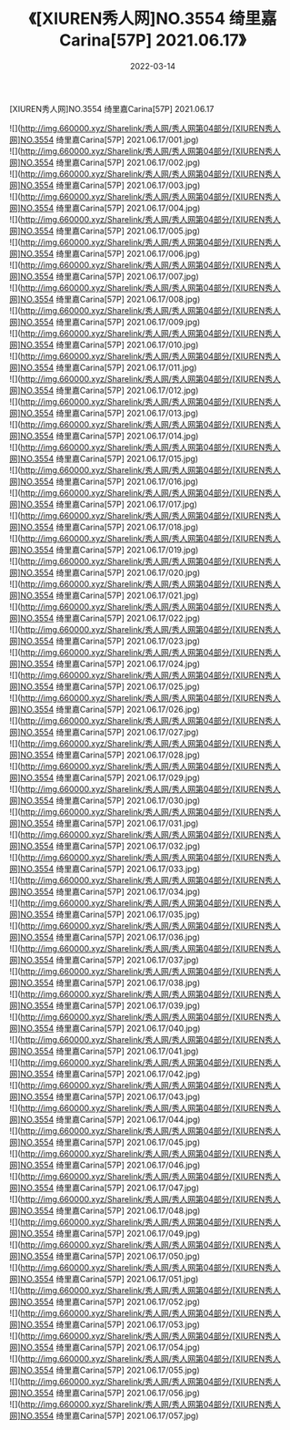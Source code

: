 ﻿---
layout: post
title:  《[XIUREN秀人网]NO.3554 绮里嘉Carina[57P] 2021.06.17》
date:   2022-03-14
img: http://img.660000.xyz/Sharelink/秀人网/秀人网第04部分/[XIUREN秀人网]NO.3554 绮里嘉Carina[57P] 2021.06.17/000.jpg
categories: [美女, 清纯, 唯美]
---

[XIUREN秀人网]NO.3554 绮里嘉Carina[57P] 2021.06.17

 ![](http://img.660000.xyz/Sharelink/秀人网/秀人网第04部分/[XIUREN秀人网]NO.3554 绮里嘉Carina[57P] 2021.06.17/001.jpg) <br>![](http://img.660000.xyz/Sharelink/秀人网/秀人网第04部分/[XIUREN秀人网]NO.3554 绮里嘉Carina[57P] 2021.06.17/002.jpg) <br>![](http://img.660000.xyz/Sharelink/秀人网/秀人网第04部分/[XIUREN秀人网]NO.3554 绮里嘉Carina[57P] 2021.06.17/003.jpg) <br>![](http://img.660000.xyz/Sharelink/秀人网/秀人网第04部分/[XIUREN秀人网]NO.3554 绮里嘉Carina[57P] 2021.06.17/004.jpg) <br>![](http://img.660000.xyz/Sharelink/秀人网/秀人网第04部分/[XIUREN秀人网]NO.3554 绮里嘉Carina[57P] 2021.06.17/005.jpg) <br>![](http://img.660000.xyz/Sharelink/秀人网/秀人网第04部分/[XIUREN秀人网]NO.3554 绮里嘉Carina[57P] 2021.06.17/006.jpg) <br>![](http://img.660000.xyz/Sharelink/秀人网/秀人网第04部分/[XIUREN秀人网]NO.3554 绮里嘉Carina[57P] 2021.06.17/007.jpg) <br>![](http://img.660000.xyz/Sharelink/秀人网/秀人网第04部分/[XIUREN秀人网]NO.3554 绮里嘉Carina[57P] 2021.06.17/008.jpg) <br>![](http://img.660000.xyz/Sharelink/秀人网/秀人网第04部分/[XIUREN秀人网]NO.3554 绮里嘉Carina[57P] 2021.06.17/009.jpg) <br>![](http://img.660000.xyz/Sharelink/秀人网/秀人网第04部分/[XIUREN秀人网]NO.3554 绮里嘉Carina[57P] 2021.06.17/010.jpg) <br>![](http://img.660000.xyz/Sharelink/秀人网/秀人网第04部分/[XIUREN秀人网]NO.3554 绮里嘉Carina[57P] 2021.06.17/011.jpg) <br>![](http://img.660000.xyz/Sharelink/秀人网/秀人网第04部分/[XIUREN秀人网]NO.3554 绮里嘉Carina[57P] 2021.06.17/012.jpg) <br>![](http://img.660000.xyz/Sharelink/秀人网/秀人网第04部分/[XIUREN秀人网]NO.3554 绮里嘉Carina[57P] 2021.06.17/013.jpg) <br>![](http://img.660000.xyz/Sharelink/秀人网/秀人网第04部分/[XIUREN秀人网]NO.3554 绮里嘉Carina[57P] 2021.06.17/014.jpg) <br>![](http://img.660000.xyz/Sharelink/秀人网/秀人网第04部分/[XIUREN秀人网]NO.3554 绮里嘉Carina[57P] 2021.06.17/015.jpg) <br>![](http://img.660000.xyz/Sharelink/秀人网/秀人网第04部分/[XIUREN秀人网]NO.3554 绮里嘉Carina[57P] 2021.06.17/016.jpg) <br>![](http://img.660000.xyz/Sharelink/秀人网/秀人网第04部分/[XIUREN秀人网]NO.3554 绮里嘉Carina[57P] 2021.06.17/017.jpg) <br>![](http://img.660000.xyz/Sharelink/秀人网/秀人网第04部分/[XIUREN秀人网]NO.3554 绮里嘉Carina[57P] 2021.06.17/018.jpg) <br>![](http://img.660000.xyz/Sharelink/秀人网/秀人网第04部分/[XIUREN秀人网]NO.3554 绮里嘉Carina[57P] 2021.06.17/019.jpg) <br>![](http://img.660000.xyz/Sharelink/秀人网/秀人网第04部分/[XIUREN秀人网]NO.3554 绮里嘉Carina[57P] 2021.06.17/020.jpg) <br>![](http://img.660000.xyz/Sharelink/秀人网/秀人网第04部分/[XIUREN秀人网]NO.3554 绮里嘉Carina[57P] 2021.06.17/021.jpg) <br>![](http://img.660000.xyz/Sharelink/秀人网/秀人网第04部分/[XIUREN秀人网]NO.3554 绮里嘉Carina[57P] 2021.06.17/022.jpg) <br>![](http://img.660000.xyz/Sharelink/秀人网/秀人网第04部分/[XIUREN秀人网]NO.3554 绮里嘉Carina[57P] 2021.06.17/023.jpg) <br>![](http://img.660000.xyz/Sharelink/秀人网/秀人网第04部分/[XIUREN秀人网]NO.3554 绮里嘉Carina[57P] 2021.06.17/024.jpg) <br>![](http://img.660000.xyz/Sharelink/秀人网/秀人网第04部分/[XIUREN秀人网]NO.3554 绮里嘉Carina[57P] 2021.06.17/025.jpg) <br>![](http://img.660000.xyz/Sharelink/秀人网/秀人网第04部分/[XIUREN秀人网]NO.3554 绮里嘉Carina[57P] 2021.06.17/026.jpg) <br>![](http://img.660000.xyz/Sharelink/秀人网/秀人网第04部分/[XIUREN秀人网]NO.3554 绮里嘉Carina[57P] 2021.06.17/027.jpg) <br>![](http://img.660000.xyz/Sharelink/秀人网/秀人网第04部分/[XIUREN秀人网]NO.3554 绮里嘉Carina[57P] 2021.06.17/028.jpg) <br>![](http://img.660000.xyz/Sharelink/秀人网/秀人网第04部分/[XIUREN秀人网]NO.3554 绮里嘉Carina[57P] 2021.06.17/029.jpg) <br>![](http://img.660000.xyz/Sharelink/秀人网/秀人网第04部分/[XIUREN秀人网]NO.3554 绮里嘉Carina[57P] 2021.06.17/030.jpg) <br>![](http://img.660000.xyz/Sharelink/秀人网/秀人网第04部分/[XIUREN秀人网]NO.3554 绮里嘉Carina[57P] 2021.06.17/031.jpg) <br>![](http://img.660000.xyz/Sharelink/秀人网/秀人网第04部分/[XIUREN秀人网]NO.3554 绮里嘉Carina[57P] 2021.06.17/032.jpg) <br>![](http://img.660000.xyz/Sharelink/秀人网/秀人网第04部分/[XIUREN秀人网]NO.3554 绮里嘉Carina[57P] 2021.06.17/033.jpg) <br>![](http://img.660000.xyz/Sharelink/秀人网/秀人网第04部分/[XIUREN秀人网]NO.3554 绮里嘉Carina[57P] 2021.06.17/034.jpg) <br>![](http://img.660000.xyz/Sharelink/秀人网/秀人网第04部分/[XIUREN秀人网]NO.3554 绮里嘉Carina[57P] 2021.06.17/035.jpg) <br>![](http://img.660000.xyz/Sharelink/秀人网/秀人网第04部分/[XIUREN秀人网]NO.3554 绮里嘉Carina[57P] 2021.06.17/036.jpg) <br>![](http://img.660000.xyz/Sharelink/秀人网/秀人网第04部分/[XIUREN秀人网]NO.3554 绮里嘉Carina[57P] 2021.06.17/037.jpg) <br>![](http://img.660000.xyz/Sharelink/秀人网/秀人网第04部分/[XIUREN秀人网]NO.3554 绮里嘉Carina[57P] 2021.06.17/038.jpg) <br>![](http://img.660000.xyz/Sharelink/秀人网/秀人网第04部分/[XIUREN秀人网]NO.3554 绮里嘉Carina[57P] 2021.06.17/039.jpg) <br>![](http://img.660000.xyz/Sharelink/秀人网/秀人网第04部分/[XIUREN秀人网]NO.3554 绮里嘉Carina[57P] 2021.06.17/040.jpg) <br>![](http://img.660000.xyz/Sharelink/秀人网/秀人网第04部分/[XIUREN秀人网]NO.3554 绮里嘉Carina[57P] 2021.06.17/041.jpg) <br>![](http://img.660000.xyz/Sharelink/秀人网/秀人网第04部分/[XIUREN秀人网]NO.3554 绮里嘉Carina[57P] 2021.06.17/042.jpg) <br>![](http://img.660000.xyz/Sharelink/秀人网/秀人网第04部分/[XIUREN秀人网]NO.3554 绮里嘉Carina[57P] 2021.06.17/043.jpg) <br>![](http://img.660000.xyz/Sharelink/秀人网/秀人网第04部分/[XIUREN秀人网]NO.3554 绮里嘉Carina[57P] 2021.06.17/044.jpg) <br>![](http://img.660000.xyz/Sharelink/秀人网/秀人网第04部分/[XIUREN秀人网]NO.3554 绮里嘉Carina[57P] 2021.06.17/045.jpg) <br>![](http://img.660000.xyz/Sharelink/秀人网/秀人网第04部分/[XIUREN秀人网]NO.3554 绮里嘉Carina[57P] 2021.06.17/046.jpg) <br>![](http://img.660000.xyz/Sharelink/秀人网/秀人网第04部分/[XIUREN秀人网]NO.3554 绮里嘉Carina[57P] 2021.06.17/047.jpg) <br>![](http://img.660000.xyz/Sharelink/秀人网/秀人网第04部分/[XIUREN秀人网]NO.3554 绮里嘉Carina[57P] 2021.06.17/048.jpg) <br>![](http://img.660000.xyz/Sharelink/秀人网/秀人网第04部分/[XIUREN秀人网]NO.3554 绮里嘉Carina[57P] 2021.06.17/049.jpg) <br>![](http://img.660000.xyz/Sharelink/秀人网/秀人网第04部分/[XIUREN秀人网]NO.3554 绮里嘉Carina[57P] 2021.06.17/050.jpg) <br>![](http://img.660000.xyz/Sharelink/秀人网/秀人网第04部分/[XIUREN秀人网]NO.3554 绮里嘉Carina[57P] 2021.06.17/051.jpg) <br>![](http://img.660000.xyz/Sharelink/秀人网/秀人网第04部分/[XIUREN秀人网]NO.3554 绮里嘉Carina[57P] 2021.06.17/052.jpg) <br>![](http://img.660000.xyz/Sharelink/秀人网/秀人网第04部分/[XIUREN秀人网]NO.3554 绮里嘉Carina[57P] 2021.06.17/053.jpg) <br>![](http://img.660000.xyz/Sharelink/秀人网/秀人网第04部分/[XIUREN秀人网]NO.3554 绮里嘉Carina[57P] 2021.06.17/054.jpg) <br>![](http://img.660000.xyz/Sharelink/秀人网/秀人网第04部分/[XIUREN秀人网]NO.3554 绮里嘉Carina[57P] 2021.06.17/055.jpg) <br>![](http://img.660000.xyz/Sharelink/秀人网/秀人网第04部分/[XIUREN秀人网]NO.3554 绮里嘉Carina[57P] 2021.06.17/056.jpg) <br>![](http://img.660000.xyz/Sharelink/秀人网/秀人网第04部分/[XIUREN秀人网]NO.3554 绮里嘉Carina[57P] 2021.06.17/057.jpg) <br>
